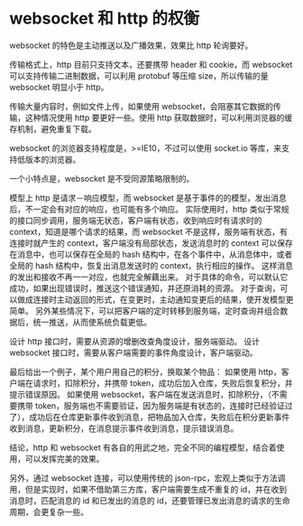 # websocket 和 http 的权衡

websocket 的特色是主动推送以及广播效果，效果比 http 轮询要好。

传输格式上，http 目前只支持文本，还要携带 header 和 cookie，而 websocket 可以支持传输二进制数据，可以利用 protobuf 等压缩 size，所以传输的量 websocket 明显小于 http。

传输大量内容时，例如文件上传，如果使用 websocket，会阻塞其它数据的传输，这种情况使用 http 要更好一些。使用 http 获取数据时，可以利用浏览器的缓存机制，避免重复下载。

websocket 的浏览器支持程度是，>=IE10，不过可以使用 socket.io 等库，来支持低版本的浏览器。

一个小特点是，websocket 是不受同源策略限制的。

模型上 http 是请求－响应模型，而 websocket 是基于事件的的模型，发出消息后，不一定会有对应的响应，也可能有多个响应。
实际使用时，http 类似于常规的接口同步调用，服务端无状态，客户端有状态，收到响应时有请求时的 context，知道是哪个请求的结果，而 websocket 不是这样，服务端有状态，有连接时就产生的 context，客户端没有局部状态，发送消息时的 context 可以保存在消息中，也可以保存在全局的 hash 结构中，在各个事件中，从消息体中，或者全局的 hash 结构中，恢复出消息发送时的 context，执行相应的操作。
这样消息的发出和接收不再一一对应，也就完全解藕出来。
对于具体的命令，可以默认它成功，如果出现错误时，推送这个错误通知，并还原消耗的资源。
对于查询，可以做成连接时主动返回的形式，在变更时，主动通知变更后的结果，使开发模型更简单。
另外某些情况下，可以把客户端的定时转移到服务端，定时查询并组合数据后，统一推送，从而使系统负载更低。

设计 http 接口时，需要从资源的增删改查角度设计，服务端驱动。
设计 websocket 接口时，需要从客户端需要的事件角度设计，客户端驱动。

最后给出一个例子，某个用户用自己的积分，换取某个物品：
如果使用 http，客户端在请求时，扣除积分，并携带 token，成功后加入仓库，失败后恢复积分，并提示错误原因。
如果使用 websocket，客户端在发送消息时，扣除积分，（不需要携带 token，服务端也不需要验证，因为服务端是有状态的，连接时已经验证过了），成功后在仓库更新事件收到消息，把物品加入仓库，失败后在积分更新事件收到消息，更新积分，在消息提示事件收到消息，提示错误消息。

结论，http 和 websocket 有各自的用武之地，完全不同的编程模型，结合着使用，可以发挥完美的效果。

另外，通过 websocket 连接，可以使用传统的 json-rpc，宏观上类似于方法调用，但是实现时，如果不借助第三方库，客户端需要生成不重复的 id，并在收到消息时，匹配消息的 id 和已发出的消息的 id，还要管理已发出消息的请求的生命周期，会更复杂一些。